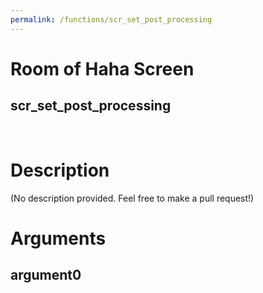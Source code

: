 ```yaml
---
permalink: /functions/scr_set_post_processing
---
```

# Room of Haha Screen  
## scr_set_post_processing  
&nbsp;  
# Description  
(No description provided. Feel free to make a pull request!) 
&nbsp;  
# Arguments
## argument0

&nbsp;  


